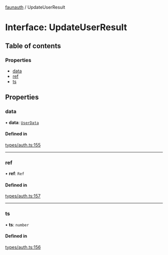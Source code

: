 [faunauth](../index.md) / UpdateUserResult

# Interface: UpdateUserResult

## Table of contents

### Properties

- [data](UpdateUserResult.md#data)
- [ref](UpdateUserResult.md#ref)
- [ts](UpdateUserResult.md#ts)

## Properties

### data

• **data**: [`UserData`](UserData.md)

#### Defined in

[types/auth.ts:155](https://github.com/alexnitta/faunauth/blob/c913d73/src/types/auth.ts#L155)

___

### ref

• **ref**: `Ref`

#### Defined in

[types/auth.ts:157](https://github.com/alexnitta/faunauth/blob/c913d73/src/types/auth.ts#L157)

___

### ts

• **ts**: `number`

#### Defined in

[types/auth.ts:156](https://github.com/alexnitta/faunauth/blob/c913d73/src/types/auth.ts#L156)
